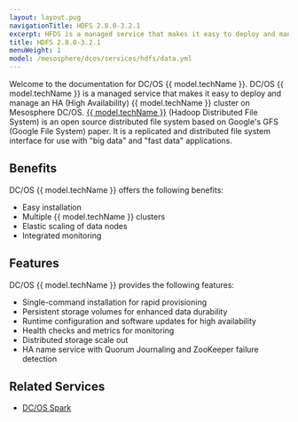 ```yaml
---
layout: layout.pug
navigationTitle: HDFS 2.8.0-3.2.1
excerpt: HFDS is a managed service that makes it easy to deploy and manage clusters on DC/OS
title: HDFS 2.8.0-3.2.1
menuWeight: 1
model: /mesosphere/dcos/services/hdfs/data.yml
---
```


Welcome to the documentation for DC/OS {{ model.techName }}. DC/OS {{ model.techName }} is a managed service that makes it easy to deploy and manage an HA (High Availability) {{ model.techName }} cluster on Mesosphere DC/OS. [{{ model.techName }}](http://hadoop.apache.org/) (Hadoop Distributed File System) is an open source distributed file system based on Google's GFS (Google File System) paper. It is a replicated and distributed file system interface for use with "big data" and "fast data" applications.

## Benefits

DC/OS {{ model.techName }} offers the following benefits:

- Easy installation
- Multiple {{ model.techName }} clusters
- Elastic scaling of data nodes
- Integrated monitoring

## Features

DC/OS {{ model.techName }} provides the following features:

- Single-command installation for rapid provisioning
- Persistent storage volumes for enhanced data durability
- Runtime configuration and software updates for high availability
- Health checks and metrics for monitoring
- Distributed storage scale out
- HA name service with Quorum Journaling and ZooKeeper failure detection

## Related Services

- [DC/OS Spark](/mesosphere/dcos/services/spark/)
